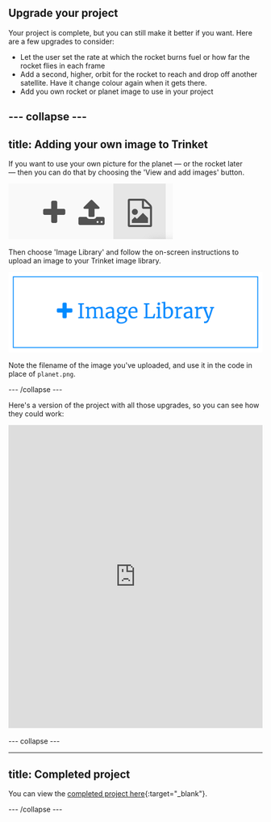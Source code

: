 ## Upgrade your project
Your project is complete, but you can still make it better if you want. Here are a few upgrades to consider:

 + Let the user set the rate at which the rocket burns fuel or how far the rocket flies in each frame
 + Add a second, higher, orbit for the rocket to reach and drop off another satellite. Have it change colour again when it gets there. 
 + Add you own rocket or planet image to use in your project


--- collapse ---
---
title: Adding your own image to Trinket
---

If you want to use your own picture for the planet — or the rocket later — then you can do that by choosing the 'View and add images' button.

![A plus, an upload symbol, and an image symbol. The image symbol is highlighted.](images/trinket_image.png)

Then choose 'Image Library' and follow the on-screen instructions to upload an image to your Trinket image library.

![A button with a plus and the words 'Image Library' on it.](images/trinket_image_library.png)

Note the filename of the image you've uploaded, and use it in the code in place of `planet.png`.

--- /collapse ---

Here's a version of the project with all those upgrades, so you can see how they could work:

<iframe src="https://trinket.io/embed/python/76c7d66070?outputOnly=true&runOption=run&start=result" width="100%" height="600" frameborder="0" marginwidth="0" marginheight="0" allowfullscreen></iframe>

--- collapse ---

---
title: Completed project
---

You can view the [completed project here](https://trinket.io/python/622b4dd113){:target="_blank"}.

--- /collapse ---

